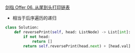 [剑指 Offer 06. 从尾到头打印链表](https://leetcode-cn.com/problems/cong-wei-dao-tou-da-yin-lian-biao-lcof/)

- 相当于后序遍历的递归

```python
class Solution:
    def reversePrint(self, head: ListNode) -> List[int]:
        if not head:
            return []
        return self.reversePrint(head.next) + [head.val]
```